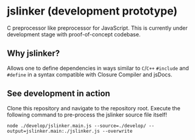 jslinker (development prototype)
================================

C preprocessor like preprocessor for JavaScript. This is currently under development stage with proof-of-concept codebase.

Why jslinker?
-------------
Allows one to define dependencies in ways similar to `C`/`C++` `#include` and `#define` in a syntax compatible with Closure Compiler and jsDocs.

See development in action
-------------------------
Clone this repository and navigate to the repository root. Execute the following command to pre-process the jslinker source file itself!

```
node ./develop/jslinker.main.js --source=./develop/ --output=jslinker.main:./jslinker.js --overwrite
```